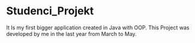 # Studenci_Projekt
It Is my first bigger application created in Java with OOP. This Project was developed by me in the last year from March to May. 
